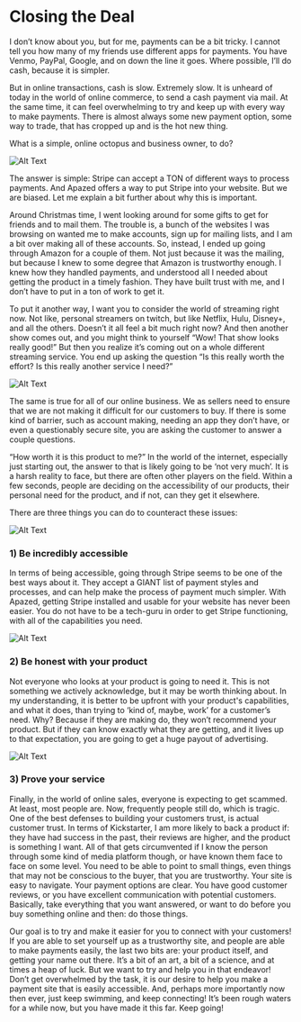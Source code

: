# Closing the Deal

I don’t know about you, but for me, payments can be a bit tricky. I cannot tell you how many of my friends use different apps for payments. You have Venmo, PayPal, Google, and on down the line it goes. Where possible, I’ll do cash, because it is simpler.

But in online transactions, cash is slow. Extremely slow. It is unheard of today in the world of online commerce, to send a cash payment via mail. At the same time, it can feel overwhelming to try and keep up with every way to make payments. There is almost always some new payment option, some way to trade, that has cropped up and is the hot new thing.

What is a simple, online octopus and business owner, to do?

![Alt Text](https://www.pexels.com/photo/women-shaking-hands-5717509/)

The answer is simple: Stripe can accept a TON of different ways to process payments. And Apazed offers a way to put Stripe into your website. But we are biased. Let me explain a bit further about why this is important.

Around Christmas time, I went looking around for some gifts to get for friends and to mail them. The trouble is, a bunch of the websites I was browsing on wanted me to make accounts, sign up for mailing lists, and I am a bit over making all of these accounts. So, instead, I ended up going through Amazon for a couple of them. Not just because it was the mailing, but because I knew to some degree that Amazon is trustworthy enough. I knew how they handled payments, and understood all I needed about getting the product in a timely fashion. They have built trust with me, and I don’t have to put in a ton of work to get it.

To put it another way, I want you to consider the world of streaming right now. Not like, personal streamers on twitch, but like Netflix, Hulu, Disney+, and all the others. Doesn’t it all feel a bit much right now? And then another show comes out, and you might think to yourself “Wow! That show looks really good!” But then you realize it’s coming out on a whole different streaming service. You end up asking the question “Is this really worth the effort? Is this really another service I need?”

![Alt Text](https://www.pexels.com/photo/closeup-photo-of-person-holding-panasonic-remote-control-in-front-of-turned-on-smart-television-987586/)

The same is true for all of our online business. We as sellers need to ensure that we are not making it difficult for our customers to buy. If there is some kind of barrier, such as account making, needing an app they don’t have, or even a questionably secure site, you are asking the customer to answer a couple questions.

“How worth it is this product to me?” In the world of the internet, especially just starting out, the answer to that is likely going to be ‘not very much’. It is a harsh reality to face, but there are often other players on the field. Within a few seconds, people are deciding on the accessibility of our products, their personal need for the product, and if not, can they get it elsewhere.

There are three things you can do to counteract these issues:

![Alt Text](https://www.pexels.com/photo/happy-young-couple-doing-purchase-on-internet-together-at-home-3767397/)

### 1) Be incredibly accessible

In terms of being accessible, going through Stripe seems to be one of the best ways about it. They accept a GIANT list of payment styles and processes, and can help make the process of payment much simpler. With Apazed, getting Stripe installed and usable for your website has never been easier. You do not have to be a tech-guru in order to get Stripe functioning, with all of the capabilities you need.

![Alt Text](https://www.pexels.com/photo/wood-camera-typography-photography-6700369/)

### 2) Be honest with your product

Not everyone who looks at your product is going to need it. This is not something we actively acknowledge, but it may be worth thinking about. In my understanding, it is better to be upfront with your product's capabilities, and what it does, than trying to ‘kind of, maybe, work’ for a customer’s need. Why? Because if they are making do, they won’t recommend your product. But if they can know exactly what they are getting, and it lives up to that expectation, you are going to get a huge payout of advertising.

![Alt Text](https://www.pexels.com/photo/man-with-headphones-facing-computer-monitor-845451/)

### 3) Prove your service

Finally, in the world of online sales, everyone is expecting to get scammed. At least, most people are. Now, frequently people still do, which is tragic. One of the best defenses to building your customers trust, is actual customer trust. In terms of Kickstarter, I am more likely to back a product if: they have had success in the past, their reviews are higher, and the product is something I want. All of that gets circumvented if I know the person through some kind of media platform though, or have known them face to face on some level. You need to be able to point to small things, even things that may not be conscious to the buyer, that you are trustworthy. Your site is easy to navigate. Your payment options are clear. You have good customer reviews, or you have excellent communication with potential customers. Basically, take everything that you want answered, or want to do before you buy something online and then: do those things.

Our goal is to try and make it easier for you to connect with your customers! If you are able to set yourself up as a trustworthy site, and people are able to make payments easily, the last two bits are: your product itself, and getting your name out there. It’s a bit of an art, a bit of a science, and at times a heap of luck. But we want to try and help you in that endeavor! Don’t get overwhelmed by the task, it is our desire to help you make a payment site that is easily accessible. And, perhaps more importantly now then ever, just keep swimming, and keep connecting! It’s been rough waters for a while now, but you have made it this far. Keep going!
